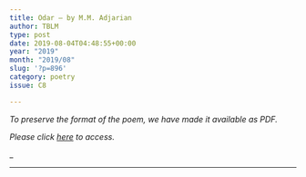 ```yaml
---
title: Odar – by M.M. Adjarian
author: TBLM
type: post
date: 2019-08-04T04:48:55+00:00
year: "2019"
month: "2019/08"
slug: '?p=896'
category: poetry
issue: C8

---
```

_To preserve the format of the poem, we have made it available as PDF._

__Please click_ [here][1] _to access.__

_  
_ __

 [1]: http://bombayliterarymagazine.com/wp-content/uploads/2019/08/Odar-MM-Adjarian-1.pdf
